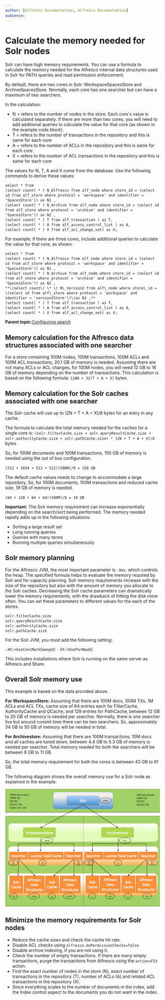 ```yaml
---
author: [Alfresco Documentation, Alfresco Documentation]
audience: 
---
```


# Calculate the memory needed for Solr nodes

Solr can have high memory requirements. You can use a formula to calculate the memory needed for the Alfresco internal data structures used in Solr for PATH queries and read permission enforcement.

By default, there are two cores in Solr: WorkspaceSpacesStore and ArchiveSpacesStore. Normally, each core has one searcher but can have a maximum of two searchers.

In the calculation:

-   N = refers to the number of nodes in the store. Each core's value is calculated separately. If there are more than two cores, you will need to add additional queries to calculate the value for that core \(as shown in the example code block\).
-   T = refers to the number of transactions in the repository and this is same for each core
-   A = refers to the number of ACLs in the repository and this is same for each core
-   X = refers to the number of ACL transactions in the repository and this is same for each core

The values for N, T, A and X come from the database. Use the following commands to derive these values:

```
select * from
(select count( * ) N_Alfresco from alf_node where store_id = (select id from alf_store where protocol = 'workspace' and identifier = 'SpacesStore')) as N1 ,
(select count( * ) N_Archive from alf_node where store_id = (select id from alf_store where protocol = 'archive' and identifier = 'SpacesStore')) as N2 ,
(select count( * ) T from alf_transaction ) as T,
(select count( * ) A from alf_access_control_list ) as A,
(select count( * ) X from alf_acl_change_set) as X;
```

For example, if there are three cores, include additional queries to calculate the value for that core, as shown:

```
select * from
(select count( * ) N_Alfresco from alf_node where store_id = (select id from alf_store where protocol = 'workspace' and identifier = 'SpacesStore')) as N1 ,
(select count( * ) N_Archive from alf_node where store_id = (select id from alf_store where protocol = 'archive' and identifier = 'SpacesStore')) as N2 ,
**\(select count\( \* \) N\_Version2 from alf\_node where store\_id = \(select id from alf\_store where protocol = 'workspace' and identifier = 'version2Store'\)\)as N3 ,** 
(select count( * ) T from alf_transaction ) as T,
(select count( * ) A from alf_access_control_list ) as A,
(select count( * ) X from alf_acl_change_set) as X;
```

**Parent topic:**[Configuring search](../concepts/solr-home.md)

## Memory calculation for the Alfresco data structures associated with one searcher

For a store containing 100M nodes, 100M transactions, 100M ACLs and 100M ACL transactions, 20.1 GB of memory is needed. Assuming there are not many ACLs or ACL changes, for 100M nodes, you will need 12 GB to 16 GB of memory depending on the number of transactions. This calculation is based on the following formula: `120N + 32(T + A + X)` bytes.

## Memory calculation for the Solr caches associated with one searcher

The Solr cache will use up to \(2N + T + A + X\)/8 bytes for an entry in any cache.

The formula to calculate the total memory needed for the caches for a single core is: `(solr.filterCache.size + solr.queryResultCache.size + solr.authorityCache.size + solr.pathCache.size) * (2N + T + A + X)/8` bytes

So, for 100M documents and 100M transactions, 150 GB of memory is needed using the out of box configuration.

`(512 + 1024 + 512 + 512)(500M)/8 = 150 GB`

The default cache values needs to change to accommodate a large repository. So, for 100M documents, 100M transactions and reduced cache size, 19 GB of memory is needed.

`(64 + 128 + 64 + 64)(500M)/8 = 19 GB`

**Important:** The Solr memory requirement can increase exponentially depending on the search/sort being performed. The memory needed rapidly adds up in the following situations:

-   Sorting a large result set
-   Long running queries
-   Queries with many terms
-   Running multiple queries simultaneously

## Solr memory planning

For the Alfresco JVM, the most important parameter is `-Xmx`, which controls the heap. The specified formula helps to evaluate the memory required by Solr and for capacity planning. Solr memory requirements increase with the size of the repository but also with the amount of memory you allocate to the Solr caches. Decreasing the Solr cache parameters can dramatically lower the memory requirements, with the drawback of hitting the disk more often. You can set these parameters to different values for the each of the stores.

```
solr.filterCache.size
solr.queryResultCache.size
solr.authorityCache.size
solr.pathCache.size
```

For the Solr JVM, you must add the following setting:

```
-XX:+UseConcMarkSweepGC -XX:+UseParNewGC
```

This includes installations where Solr is running on the same server as Alfresco and Share.

## Overall Solr memory use

This example is based on the data provided above.

**For WorkspaceStore:** Assuming that there are 100M docs, 100M TXs, 1M ACLs and ACL TXs, cache size of 64 entries each for FilterCache, AuthorityCache and QCache, and 128 entries for PathCache, between 12 GB to 20 GB of memory is needed per searcher. Normally, there is one searcher live but around commit time there can be two searchers. So, approximately 34 GB to 50 GB of memory will be needed in total.

**For Archivestore:** Assuming that there are 100M transactions, 10M docs and all caches are tuned down, between 4.4 GB to 5.3 GB of memory is needed per searcher. Total memory needed for both the searchers will be between 9 GB to 11 GB.

So, the total memory requirement for both the cores is between 43 GB to 61 GB.

The following diagram shows the overall memory use for a Solr node as explained in the example:

![](../images/Solr-memory.png)

## Minimize the memory requirements for Solr nodes

-   Reduce the cache sizes and check the cache hit rate.
-   Disable ACL checks using `alfresco.doPermissionChecks=false`
-   Disable archive indexing, if you are not using it.
-   Check the number of empty transactions. If there are many empty transactions, purge the transactions from Alfresco using the `action=FIX` action.
-   Find the exact number of nodes in the store \(N\), exact number of transactions in the repository \(T\), number of ACLs \(A\) and related ACL transactions in the repository \(X\).
-   Since everything scales to the number of documents in the index, add the Index control aspect to the documents you do not want in the index.

